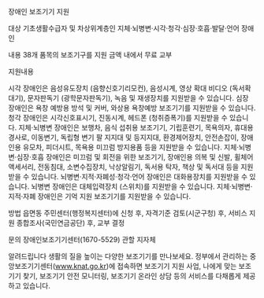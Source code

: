 장애인 보조기기 지원

대상
기초생활수급자 및 차상위계층인 지체·뇌병변·시각·청각·심장·호흡·발달·언어 장애인

내용
38개 품목의 보조기구를 지원 금액 내에서 무료 교부

지원내용

시각 장애인은 음성유도장치 (음향신호기리모컨), 음성시계, 영상 확대 비디오 (독서확대기), 문자판독기 (광학문자판독기), 녹음 및 재생장치를 지원받을 수 있습니다.
심장 장애인은 욕창 예방용 방석 및 커버, 와상용 욕창예방 보조기기를 지원받을 수 있습니다.
청각 장애인은 시각신호표시기, 진동시계, 헤드폰 (청취증폭기)를 지원받을 수 있습니다.
지체·뇌병변 장애인은 보행차, 음식 섭취용 보조기기, 기립훈련기, 목욕의자, 휴대용 경사로, 이동변기, 독립형 변기 팔 지지대 및 등지지대, 환경제어장치, 안전손잡이, 장애인용 유모차, 피더시트, 목욕용 미끄럼 방지용품 등을 지원받을 수 있습니다.
지체·뇌병변·심장·호흡 장애인은 미끄럼 및 회전을 위한 보조기기, 장애인용 의복 및 신발, 휠체어 액세서리, 전동침대, 소변수집장치, 낙상알림기, 독서용 탁자, 책상 및 독서대 등을 지원받을 수 있습니다.
뇌병변·지적·자폐성·청각·언어 장애인은 대화용장치를 지원받을 수 있습니다.
뇌병변 장애인은 대체입력장치 (스위치)를 지원받을 수 있습니다.
지체·뇌병변·지적·자폐 장애인은 기억 지원 보조기기를 지원받을 수 있습니다.

방법
읍면동 주민센터(행정복지센터)에 신청 후, 자격기준 검토(시군구청) 후, 서비스 지원 종합조사(국민연금공단) 후, 교부 결정

문의
장애인보조기기센터(1670-5529)
관할 지자체

알려드립니다
생활의 질을 높이는 다양한 보조기기를 만나보세요. 
정부에서 관리하는 중앙보조기기센터(www.knat.go.kr)에 접속하면 보조기기 지원 사업, 나에게 맞는 보조기기 찾기, 보조기기 안전 모니터링, 보조기기 온라인 상담 등의 서비스를 다채롭게 제공하고 있습니다.
